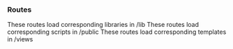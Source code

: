 ### Routes

These routes load corresponding libraries in /lib
These routes load corresponding scripts in /public
These routes load corresponding templates in /views